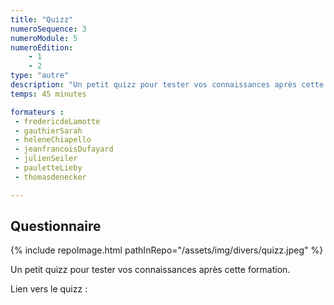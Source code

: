```yaml
---
title: "Quizz"
numeroSequence: 3
numeroModule: 5
numeroEdition:
    - 1
    - 2
type: "autre"
description: "Un petit quizz pour tester vos connaissances après cette formation."
temps: 45 minutes

formateurs : 
 - fredericdeLamotte
 - gauthierSarah
 - heleneChiapello
 - jeanfrancoisDufayard
 - julienSeiler
 - pauletteLieby
 - thomasdenecker

---
```


## Questionnaire

{% include repoImage.html pathInRepo="/assets/img/divers/quizz.jpeg" %}

Un petit quizz pour tester vos connaissances après cette formation.

Lien vers le quizz : 